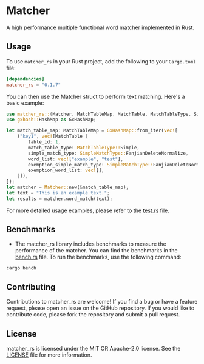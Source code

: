 # Matcher

A high performance multiple functional word matcher implemented in Rust.

## Usage

To use `matcher_rs` in your Rust project, add the following to your `Cargo.toml` file:

```toml
[dependencies]
matcher_rs = "0.1.7"
```

You can then use the Matcher struct to perform text matching. Here's a basic example:

```rust
use matcher_rs::{Matcher, MatchTableMap, MatchTable, MatchTableType, SimpleMatchType};
use gxhash::HashMap as GxHashMap;

let match_table_map: MatchTableMap = GxHashMap::from_iter(vec![
    ("key1", vec![MatchTable {
        table_id: 1,
        match_table_type: MatchTableType::Simple,
        simple_match_type: SimpleMatchType::FanjianDeleteNormalize,
        word_list: vec!["example", "test"],
        exemption_simple_match_type: SimpleMatchType::FanjianDeleteNormalize,
        exemption_word_list: vec![],
    }]),
]);
let matcher = Matcher::new(&match_table_map);
let text = "This is an example text.";
let results = matcher.word_match(text);
```

For more detailed usage examples, please refer to the [test.rs](./tests/test.rs) file.

## Benchmarks
- The matcher_rs library includes benchmarks to measure the performance of the matcher. You can find the benchmarks in the [bench.rs](./benches/bench.rs) file. To run the benchmarks, use the following command:

```shell
cargo bench
```

## Contributing
Contributions to matcher_rs are welcome! If you find a bug or have a feature request, please open an issue on the GitHub repository. If you would like to contribute code, please fork the repository and submit a pull request.

## License
matcher_rs is licensed under the MIT OR Apache-2.0 license. See the [LICENSE](../License.md) file for more information.
